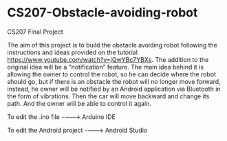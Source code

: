 # CS207-Obstacle-avoiding-robot
CS207 Final Project

The aim of this project is to build the obstacle avoiding robot following the instructions and ideas
provided on the tutorial https://www.youtube.com/watch?v=jQwYBc7YBXs. The addition to the original idea will be a “notification”
feature. The main idea behind it is allowing the owner to control the robot, so he can decide where the
robot should go, but if there is an obstacle the robot will no longer move forward, instead, he owner will
be notified by an Android application via Bluetooth in the form of vibrations. Then the car will move
backward and change its path. And the owner will be able to control it again.

To edit the .ino file ----> Arduino IDE

To edit the Android project ----> Android Studio

